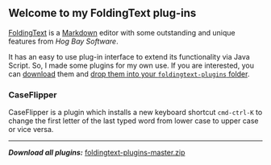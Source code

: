## Welcome to my FoldingText plug-ins

[FoldingText] is a [Markdown] editor with some outstanding and unique features
from _Hog Bay Software_.

It has an easy to use plug-in interface to extend its functionality via Java Script.
So, I made some plugins for my own use. If you are interested, you can [download]
them and [drop them into your `foldingtext-plugins` folder][install].

### CaseFlipper

CaseFlipper is a plugin which installs a new keyboard shortcut `cmd-ctrl-K`
to change the first letter of the last typed word from lower case to
upper case or vice versa.

---
***Download all plugins:*** [foldingtext-plugins-master.zip][download]

[FoldingText]: http://www.foldingtext.com
[Markdown]: https://de.wikipedia.org/wiki/Markdown
[download]: https://github.com/roland-schmitz/foldingtext-plugins/archive/master.zip
[install]: http://support.hogbaysoftware.com/t/how-to-install-a-plugin/74
